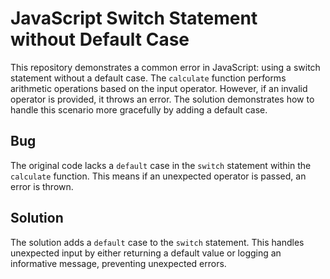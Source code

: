 # JavaScript Switch Statement without Default Case

This repository demonstrates a common error in JavaScript: using a switch statement without a default case.  The `calculate` function performs arithmetic operations based on the input operator. However, if an invalid operator is provided, it throws an error.  The solution demonstrates how to handle this scenario more gracefully by adding a default case.

## Bug

The original code lacks a `default` case in the `switch` statement within the `calculate` function.  This means if an unexpected operator is passed, an error is thrown.

## Solution

The solution adds a `default` case to the `switch` statement. This handles unexpected input by either returning a default value or logging an informative message, preventing unexpected errors.